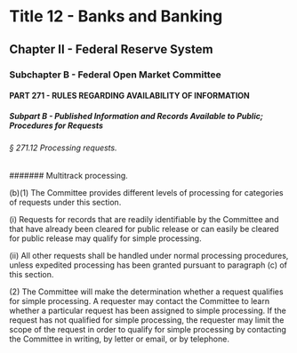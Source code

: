 
# Title 12 - Banks and Banking
## Chapter II - Federal Reserve System
### Subchapter B - Federal Open Market Committee
#### PART 271 - RULES REGARDING AVAILABILITY OF INFORMATION
##### Subpart B - Published Information and Records Available to Public; Procedures for Requests
###### § 271.12 Processing requests.
####### Multitrack processing.

(b)(1) The Committee provides different levels of processing for categories of requests under this section.

(i) Requests for records that are readily identifiable by the Committee and that have already been cleared for public release or can easily be cleared for public release may qualify for simple processing.

(ii) All other requests shall be handled under normal processing procedures, unless expedited processing has been granted pursuant to paragraph (c) of this section.

(2) The Committee will make the determination whether a request qualifies for simple processing. A requester may contact the Committee to learn whether a particular request has been assigned to simple processing. If the request has not qualified for simple processing, the requester may limit the scope of the request in order to qualify for simple processing by contacting the Committee in writing, by letter or email, or by telephone.
